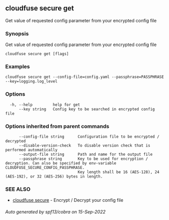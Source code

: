 ## cloudfuse secure get

Get value of requested config parameter from your encrypted config file

### Synopsis

Get value of requested config parameter from your encrypted config file

```
cloudfuse secure get [flags]
```

### Examples

```
cloudfuse secure get --config-file=config.yaml --passphrase=PASSPHRASE --key=logging.log_level
```

### Options

```
  -h, --help         help for get
      --key string   Config key to be searched in encrypted config file
```

### Options inherited from parent commands

```
      --config-file string      Configuration file to be encrypted / decrypted
      --disable-version-check   To disable version check that is performed automatically
      --output-file string      Path and name for the output file
      --passphrase string       Key to be used for encryption / decryption. Can also be specified by env-variable CLOUDFUSE_SECURE_CONFIG_PASSPHRASE.
                                Key length shall be 16 (AES-128), 24 (AES-192), or 32 (AES-256) bytes in length.
```

### SEE ALSO

* [cloudfuse secure](cloudfuse_secure.md)	 - Encrypt / Decrypt your config file

###### Auto generated by spf13/cobra on 15-Sep-2022
